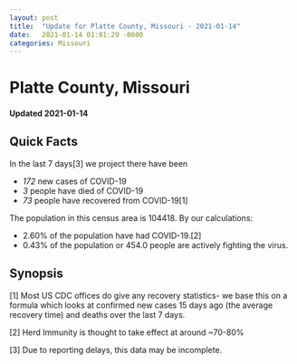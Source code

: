 ```yaml
---
layout: post
title:  "Update for Platte County, Missouri - 2021-01-14"
date:   2021-01-14 01:01:29 -0600
categories: Missouri
---
```


# Platte County, Missouri
#### Updated 2021-01-14

## Quick Facts

In the last 7 days[3] we project there have been
- *172* new cases of COVID-19
- *3* people have died of COVID-19
- *73* people have recovered from COVID-19[1]

The population in this census area is 104418. By our calculations:
- 2.60% of the population have had COVID-19.[2]
- 0.43% of the population or 454.0 people are actively fighting the virus.

## Synopsis




[1] Most US CDC offices do give any recovery statistics- we base this on a formula which looks at confirmed new cases
15 days ago (the average recovery time) and deaths over the last 7 days.

[2] Herd Immunity is thought to take effect at around ~70-80%

[3] Due to reporting delays, this data may be incomplete.
 
    